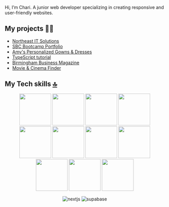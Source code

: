 <a name="top"></a>

Hi, I’m Chari. A junior web developer specializing in creating responsive and user-friendly websites.

## My projects 👩‍💻

- [Northeast IT Solutions](https://northeast-it-solutions.vercel.app/)
- [SBC Bootcamp Portfolio](https://chari-cruz-portfolio-brown.vercel.app/)
- [Amy's Personalized Gowns & Dresses](https://amys-personalized-gowns-and-dresses.netlify.app/)
- [TypeScript tutorial](https://typescript-tutorial.netlify.app/)
- [Birmingham Business Magazine](https://birmingham-biz-kappa.vercel.app/)
- [Movie & Cinema Finder](https://movie-cinema-finder.netlify.app/)

## My Tech skills <a href="#top">[🔝](top)</a>

<div align="center">
<img src="https://user-images.githubusercontent.com/74038190/212257454-16e3712e-945a-4ca2-b238-408ad0bf87e6.gif" width="100">

<img src="https://user-images.githubusercontent.com/74038190/212257472-08e52665-c503-4bd9-aa20-f5a4dae769b5.gif" width="100">
<img src="https://user-images.githubusercontent.com/74038190/212257468-1e9a91f1-b626-4baa-b15d-5c385dfa7ed2.gif" width="100">
<img src="https://user-images.githubusercontent.com/74038190/212257465-7ce8d493-cac5-494e-982a-5a9deb852c4b.gif" width="100">
<img src="https://user-images.githubusercontent.com/74038190/212257460-738ff738-247f-4445-a718-cdd0ca76e2db.gif" width="100">
<img src="https://user-images.githubusercontent.com/74038190/212257467-871d32b7-e401-42e8-a166-fcfd7baa4c6b.gif" width="100">
<img src="https://user-images.githubusercontent.com/74038190/212280805-9bcb336b-8c55-46a8-abf8-ff286ab55472.gif" width="100">
<img src="https://github.com/Anmol-Baranwal/Cool-GIFs-For-GitHub/assets/74038190/67f477ed-6624-42da-99f0-1a7b1a16eecb" width="100">
<img src="https://github.com/Anmol-Baranwal/Cool-GIFs-For-GitHub/assets/74038190/29fd6286-4e7b-4d6c-818f-c4765d5e39a9" width="100">
<img src="https://github.com/Anmol-Baranwal/Cool-GIFs-For-GitHub/assets/74038190/1a797f46-efe4-41e6-9e75-5303e1bbcbfa" width="100">
<img src="https://user-images.githubusercontent.com/74038190/212281775-b468df30-4edc-4bf8-a4ee-f52e1aaddc86.gif" width="100">

![nextjs](https://github.com/user-attachments/assets/fde6e29e-efa6-4d5e-b3b7-1b76401862d3)
![supabase](https://github.com/user-attachments/assets/70496ea9-8530-4212-9ab3-d143e1910483) 
</div>
<br><br>


